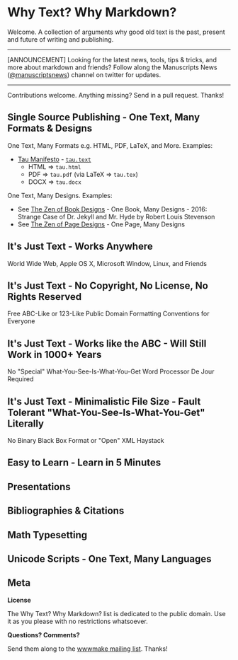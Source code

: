 # Why Text? Why Markdown? 

Welcome. A collection of arguments why good old text is the past, present and future
of writing and publishing.


---

[ANNOUNCEMENT] Looking for the latest news, tools, tips & tricks, and more
about markdown and friends?
Follow along the Manuscripts News ([@manuscriptsnews](https://twitter.com/manuscriptsnews)) channel on twitter for updates.

---


Contributions welcome. Anything missing? Send in a pull request. Thanks! 

## Single Source Publishing - One Text, Many Formats & Designs

One Text, Many Formats e.g. HTML, PDF, LaTeX, and More. Examples:

- [Tau Manifesto](http://tauday.com/tau-manifesto) - [`tau.text`](samples/tau.text)
  - HTML => `tau.html`
  - PDF  => `tau.pdf` (via LaTeX => `tau.tex`)
  - DOCX => `tau.docx`

One Text, Many Designs. Examples:

- See [The Zen of Book Designs](https://github.com/bookdesigns) - One Book, Many Designs - 2016: Strange Case of Dr. Jekyll and Mr. Hyde by Robert Louis Stevenson
- See [The Zen of Page Designs](https://github.com/pagedesigns) - One Page, Many Designs



## It's Just Text - Works Anywhere 

World Wide Web, Apple OS X, Microsoft Window, Linux, and Friends


## It's Just Text - No Copyright, No License, No Rights Reserved

Free ABC-Like or 123-Like Public Domain Formatting Conventions for Everyone


## It's Just Text - Works like the ABC - Will Still Work in 1000+ Years 

No "Special" What-You-See-Is-What-You-Get Word Processor De Jour Required 

## It's Just Text - Minimalistic File Size - Fault Tolerant "What-You-See-Is-What-You-Get" Literally 

No Binary Black Box Format or "Open" XML Haystack


## Easy to Learn - Learn in 5 Minutes


## Presentations



## Bibliographies & Citations


## Math Typesetting


## Unicode Scripts - One Text, Many Languages





## Meta

**License**

The Why Text? Why Markdown? list is dedicated to the public domain. Use it as you please with no restrictions whatsoever.

**Questions? Comments?**

Send them along to the [wwwmake mailing list](http://groups.google.com/group/wwwmake). Thanks!



